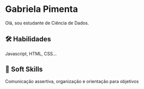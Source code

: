 
# Gabriela Pimenta

Olá, sou estudante de Ciência de Dados.




## 🛠 Habilidades
Javascript, HTML, CSS...

## 💖 Soft Skills
Comunicação assertiva, organização e orientação para objetivos